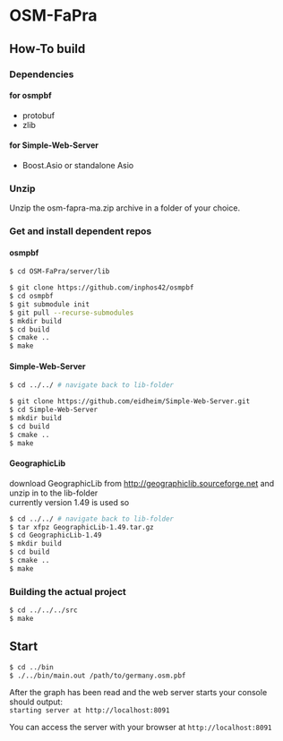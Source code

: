 # OSM-FaPra

## How-To build

### Dependencies

#### for osmpbf

- protobuf
- zlib

#### for Simple-Web-Server

- Boost.Asio or standalone Asio

### Unzip

Unzip the osm-fapra-ma.zip archive in a folder of your choice.

### Get and install dependent repos

#### osmpbf

```sh
$ cd OSM-FaPra/server/lib

$ git clone https://github.com/inphos42/osmpbf
$ cd osmpbf
$ git submodule init
$ git pull --recurse-submodules
$ mkdir build
$ cd build
$ cmake ..
$ make
```

#### Simple-Web-Server

```sh
$ cd ../../ # navigate back to lib-folder

$ git clone https://github.com/eidheim/Simple-Web-Server.git
$ cd Simple-Web-Server
$ mkdir build
$ cd build
$ cmake ..
$ make
```

#### GeographicLib

download GeographicLib from <http://geographiclib.sourceforge.net> and unzip in to the lib-folder  
currently version 1.49 is used so

```sh
$ cd ../../ # navigate back to lib-folder
$ tar xfpz GeographicLib-1.49.tar.gz
$ cd GeographicLib-1.49
$ mkdir build
$ cd build
$ cmake ..
$ make
```

### Building the actual project

```sh
$ cd ../../../src
$ make
```

## Start

```sh
$ cd ../bin
$ ./../bin/main.out /path/to/germany.osm.pbf
```

After the graph has been read and the web server starts your console should output:  
`starting server at http://localhost:8091`

You can access the server with your browser at `http://localhost:8091`
